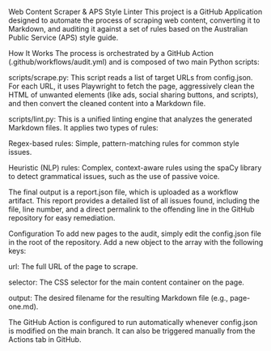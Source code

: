 Web Content Scraper & APS Style Linter
This project is a GitHub Application designed to automate the process of scraping web content, converting it to Markdown, and auditing it against a set of rules based on the Australian Public Service (APS) style guide.

How It Works
The process is orchestrated by a GitHub Action (.github/workflows/audit.yml) and is composed of two main Python scripts:

scripts/scrape.py: This script reads a list of target URLs from config.json. For each URL, it uses Playwright to fetch the page, aggressively clean the HTML of unwanted elements (like ads, social sharing buttons, and scripts), and then convert the cleaned content into a Markdown file.

scripts/lint.py: This is a unified linting engine that analyzes the generated Markdown files. It applies two types of rules:

Regex-based rules: Simple, pattern-matching rules for common style issues.

Heuristic (NLP) rules: Complex, context-aware rules using the spaCy library to detect grammatical issues, such as the use of passive voice.

The final output is a report.json file, which is uploaded as a workflow artifact. This report provides a detailed list of all issues found, including the file, line number, and a direct permalink to the offending line in the GitHub repository for easy remediation.

Configuration
To add new pages to the audit, simply edit the config.json file in the root of the repository. Add a new object to the array with the following keys:

url: The full URL of the page to scrape.

selector: The CSS selector for the main content container on the page.

output: The desired filename for the resulting Markdown file (e.g., page-one.md).

The GitHub Action is configured to run automatically whenever config.json is modified on the main branch. It can also be triggered manually from the Actions tab in GitHub.
